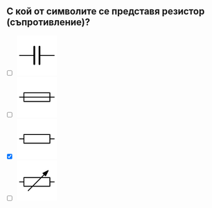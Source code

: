 ## С кой от символите се представя резистор (съпротивление)?

<!-- Верният отговор е отбелязан с [X] -->

- [ ] ![A](../../../assets/capacitor.svg)
- [ ] ![B](../../../assets/fuse.svg)
- [X] ![C](../../../assets/resistor.svg)
- [ ] ![D](../../../assets/var-resistor.svg)
